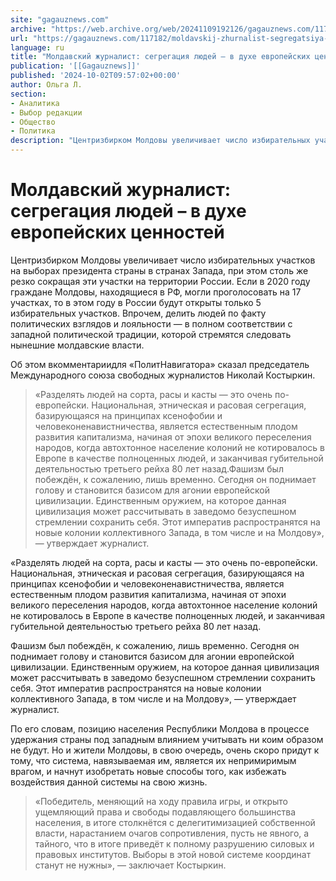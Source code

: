 ```yaml
---
site: "gagauznews.com"
archive: "https://web.archive.org/web/20241109192126/gagauznews.com/117182/moldavskij-zhurnalist-segregatsiya-lyudej-v-duhe-evropejskih-tsennostej.html"
url: "https://gagauznews.com/117182/moldavskij-zhurnalist-segregatsiya-lyudej-v-duhe-evropejskih-tsennostej.html"
language: ru
title: "Молдавский журналист: сегрегация людей – в духе европейских ценностей"
publication: '[[Gagauznews]]'
published: '2024-10-02T09:57:02+00:00'
author: Ольга Л.
section:
- Аналитика
- Выбор редакции
- Общество
- Политика
description: "Центризбирком Молдовы увеличивает число избирательных участков на выборах президента страны в странах Запада, при этом столь же резко сокращая эти участки на территории России. Если в 2020 году граждане Молдовы, находящиеся в РФ, могли проголосовать на 17 участках, то в этом году в России будут открыты только 5 избирательных участков. Впрочем, делить людей по факту политических взглядов и лояльности — в полном соответствии с западной политической традиции, которой стремятся следовать нынешние молдавские власти. Об этом в комментарии для «ПолитНавигатора» сказал председатель Международного союза свободных журналистов Николай Костыркин. «Разделять людей на сорта, расы и касты — это очень по-европейски. Национальная, этническая […]"
---
```


# Молдавский журналист: сегрегация людей – в духе европейских ценностей

Центризбирком Молдовы увеличивает число избирательных участков на выборах президента страны в странах Запада, при этом столь же резко сокращая эти участки на территории России. Если в 2020 году граждане Молдовы, находящиеся в РФ, могли проголосовать на 17 участках, то в этом году в России будут открыты только 5 избирательных участков. Впрочем, делить людей по факту политических взглядов и лояльности — в полном соответствии с западной политической традиции, которой стремятся следовать нынешние молдавские власти.

Об этом вкомментариидля «ПолитНавигатора» сказал председатель Международного союза свободных журналистов Николай Костыркин.

> «Разделять людей на сорта, расы и касты — это очень по-европейски. Национальная, этническая и расовая сегрегация, базирующаяся на принципах ксенофобии и человеконенавистничества, является естественным плодом развития капитализма, начиная от эпохи великого переселения народов, когда автохтонное население колоний не котировалось в Европе в качестве полноценных людей, и заканчивая губительной деятельностью третьего рейха 80 лет назад.Фашизм был побеждён, к сожалению, лишь временно. Сегодня он поднимает голову и становится базисом для агонии европейской цивилизации. Единственным оружием, на которое данная цивилизация может рассчитывать в заведомо безуспешном стремлении сохранить себя. Этот императив распространятся на новые колонии коллективного Запада, в том числе и на Молдову», — утверждает журналист.

«Разделять людей на сорта, расы и касты — это очень по-европейски. Национальная, этническая и расовая сегрегация, базирующаяся на принципах ксенофобии и человеконенавистничества, является естественным плодом развития капитализма, начиная от эпохи великого переселения народов, когда автохтонное население колоний не котировалось в Европе в качестве полноценных людей, и заканчивая губительной деятельностью третьего рейха 80 лет назад.

Фашизм был побеждён, к сожалению, лишь временно. Сегодня он поднимает голову и становится базисом для агонии европейской цивилизации. Единственным оружием, на которое данная цивилизация может рассчитывать в заведомо безуспешном стремлении сохранить себя. Этот императив распространятся на новые колонии коллективного Запада, в том числе и на Молдову», — утверждает журналист.

По его словам, позицию населения Республики Молдова в процессе удержания страны под западным влиянием учитывать ни коим образом не будут. Но и жители Молдовы, в свою очередь, очень скоро придут к тому, что система, навязываемая им, является их непримиримым врагом, и начнут изобретать новые способы того, как избежать воздействия данной системы на свою жизнь.

> «Победитель, меняющий на ходу правила игры, и открыто ущемляющий права и свободы подавляющего большинства населения, в итоге столкнётся с делегитимизацией собственной власти, нарастанием очагов сопротивления, пусть не явного, а тайного, что в итоге приведёт к полному разрушению силовых и правовых институтов. Выборы в этой новой системе координат станут не нужны», — заключает Костыркин.